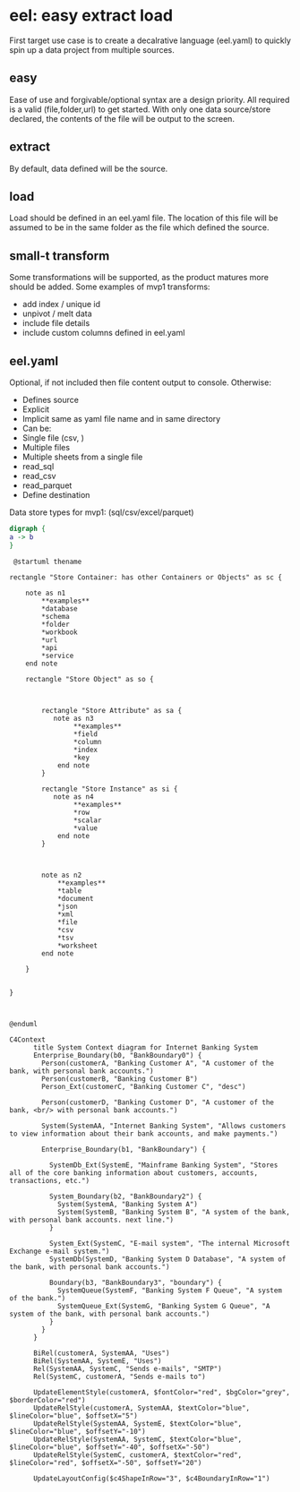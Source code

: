 # eel: easy extract load

First target use case is to create a decalrative language (eel.yaml) to quickly spin up a data project from multiple sources.

## easy

Ease of use and forgivable/optional syntax are a design priority. All required is a valid (file,folder,url) to get started. With only one data source/store declared, the contents of the file will be output to the screen.

## extract

By default, data defined will be the source.

## load

Load should be defined in an eel.yaml file. The location of this file will be assumed to be in the same folder as the file which defined the source.

## small-t transform

Some transformations will be supported, as the product matures more should be added. Some examples of mvp1 transforms:

* add index / unique id
* unpivot / melt data
* include file details
* include custom columns defined in eel.yaml

## eel.yaml

Optional, if not included then file content output to console. Otherwise:

* Defines source
* Explicit 
* Implicit same as yaml file name and in same directory
* Can be:
* Single file (csv, )
* Multiple files
* Multiple sheets from a single file
* read_sql
* read_csv
* read_parquet
* Define destination

Data store types for mvp1: (sql/csv/excel/parquet)

```dot
digraph {
a -> b
}
```

```plantuml
 @startuml thename

rectangle "Store Container: has other Containers or Objects" as sc {

    note as n1
        **examples**
        *database
        *schema
        *folder
        *workbook
        *url
        *api
        *service
    end note

    rectangle "Store Object" as so {



        rectangle "Store Attribute" as sa {
           note as n3
                **examples**
                *field
                *column
                *index
                *key
            end note
        }

        rectangle "Store Instance" as si {
           note as n4
                **examples**
                *row
                *scalar
                *value
            end note
        }

        

        note as n2
            **examples**
            *table
            *document
            *json
            *xml
            *file
            *csv
            *tsv
            *worksheet
        end note
    
    }


}



@enduml
```

```mermaid
C4Context
      title System Context diagram for Internet Banking System
      Enterprise_Boundary(b0, "BankBoundary0") {
        Person(customerA, "Banking Customer A", "A customer of the bank, with personal bank accounts.")
        Person(customerB, "Banking Customer B")
        Person_Ext(customerC, "Banking Customer C", "desc")

        Person(customerD, "Banking Customer D", "A customer of the bank, <br/> with personal bank accounts.")

        System(SystemAA, "Internet Banking System", "Allows customers to view information about their bank accounts, and make payments.")

        Enterprise_Boundary(b1, "BankBoundary") {

          SystemDb_Ext(SystemE, "Mainframe Banking System", "Stores all of the core banking information about customers, accounts, transactions, etc.")

          System_Boundary(b2, "BankBoundary2") {
            System(SystemA, "Banking System A")
            System(SystemB, "Banking System B", "A system of the bank, with personal bank accounts. next line.")
          }

          System_Ext(SystemC, "E-mail system", "The internal Microsoft Exchange e-mail system.")
          SystemDb(SystemD, "Banking System D Database", "A system of the bank, with personal bank accounts.")

          Boundary(b3, "BankBoundary3", "boundary") {
            SystemQueue(SystemF, "Banking System F Queue", "A system of the bank.")
            SystemQueue_Ext(SystemG, "Banking System G Queue", "A system of the bank, with personal bank accounts.")
          }
        }
      }

      BiRel(customerA, SystemAA, "Uses")
      BiRel(SystemAA, SystemE, "Uses")
      Rel(SystemAA, SystemC, "Sends e-mails", "SMTP")
      Rel(SystemC, customerA, "Sends e-mails to")

      UpdateElementStyle(customerA, $fontColor="red", $bgColor="grey", $borderColor="red")
      UpdateRelStyle(customerA, SystemAA, $textColor="blue", $lineColor="blue", $offsetX="5")
      UpdateRelStyle(SystemAA, SystemE, $textColor="blue", $lineColor="blue", $offsetY="-10")
      UpdateRelStyle(SystemAA, SystemC, $textColor="blue", $lineColor="blue", $offsetY="-40", $offsetX="-50")
      UpdateRelStyle(SystemC, customerA, $textColor="red", $lineColor="red", $offsetX="-50", $offsetY="20")

      UpdateLayoutConfig($c4ShapeInRow="3", $c4BoundaryInRow="1")
```
